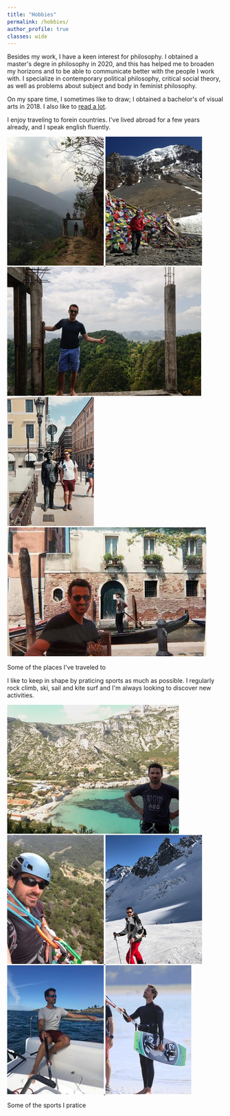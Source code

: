 ```yaml
---
title: "Hobbies"
permalink: /hobbies/
author_profile: true
classes: wide
---
```


Besides my work, I have a keen interest for philosophy. I obtained a master's degre in philosophy in 2020, and this has helped me to broaden my horizons and to be able to communicate better with the people I work with. I specialize in contemporary political philosophy, critical social theory, as well as problems about subject and body in feminist philosophy.

On my spare time, I sometimes like to draw; I obtained a bachelor's of visual arts in 2018. I also like to [read a lot](https://www.goodreads.com/user/show/91507153-jonas-renault).

I enjoy traveling to forein countries. I've lived abroad for a few years already, and I speak english fluently.

<div class="gallery-scroll">
  <a href="/images/sports/travels-1.jpg" title="Hiking the Anapurnas in Nepal" class="image-popup">
    <img class="gallery-img" src="/images/sports/thumbnails/travels-1.jpg" alt="Hiking the Anapurnas in Nepal">
  </a>
  <a href="/images/sports/travels-2.jpg" title="Hiking the Anapurnas in Nepal" class="image-popup">
    <img class="gallery-img" src="/images/sports/thumbnails/travels-2.jpg" alt="Hiking the Anapurnas in Nepal">
  </a>
  <a href="/images/sports/travels-3.jpg" title="Travel in India" class="image-popup">
    <img class="gallery-img" src="/images/sports/thumbnails/travels-3.jpg" alt="Travel in India">
  </a>
  <a href="/images/sports/travels-4.jpg" title="Visiting Trieste" class="image-popup">
    <img class="gallery-img" src="/images/sports/thumbnails/travels-4.jpg" alt="Visiting Trieste">
  </a>
  <a href="/images/sports/travels-5.jpg" title="Visiting Venise" class="image-popup">
    <img class="gallery-img" src="/images/sports/thumbnails/travels-5.jpg" alt="Visiting Venise">
  </a>
</div>
<p class="gallery-caption">Some of the places I've traveled to</p>

I like to keep in shape by praticing sports as much as possible. I regularly rock climb, ski, sail and kite surf and I'm always looking to discover new activities.

<div class="gallery-scroll">
  <a href="/images/sports/sports-1.jpg" title="Climbing the Calanques" class="image-popup">
    <img class="gallery-img" src="/images/sports/thumbnails/sports-1.jpg" alt="Climbing in the Calanques">
  </a>
  <a href="/images/sports/sports-2.jpg" title="Rock climbing" class="image-popup">
    <img class="gallery-img" src="/images/sports/thumbnails/sports-2.jpg" alt="Rock climbing">
  </a>
  <a href="/images/sports/sports-3.jpg" title="Skiing the Alps" class="image-popup">
    <img class="gallery-img" src="/images/sports/thumbnails/sports-3.jpg" alt="Skiing the Alps">
  </a>
  <a href="/images/sports/sports-4.jpg" title="Sailing in Brittany" class="image-popup">
    <img class="gallery-img" src="/images/sports/thumbnails/sports-4.jpg" alt="Sailing in Brittany">
  </a>
  <a href="/images/sports/sports-5.jpg" title="Kite surfing" class="image-popup">
    <img class="gallery-img" src="/images/sports/thumbnails/sports-5.jpg" alt="Kite surfing">
  </a>
</div>
<p class="gallery-caption">Some of the sports I pratice</p>